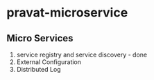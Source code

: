 # pravat-microservice

Micro Services
--------------------

1. service registry and service discovery - done
2. External Configuration
3. Distributed Log 


